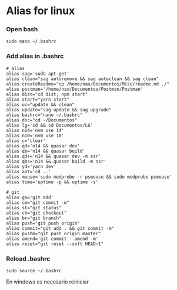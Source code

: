 # Alias for linux

### Open bash

    sudo nano ~/.bashrc
  
### Add alias in .bashrc

    # alias
    alias sag='sudo apt-get'
    alias clean="sag autoremove && sag autoclean && sag clean"
    alias createReadme="cp /home/nax/Documentos/Misc/readme.md ./"
    alias postman='/home/nax/Documentos/Postman/Postman'
    alias dist="cd dist; npm start"
    alias start="yarn start"
    alias uc="update && clean"
    alias update="sag update && sag upgrade"
    alias bashrc="nano ~/.bashrc"
    alias doc="cd ~/Documentos"
    alias lg='cd && cd Documentos/LG'
    alias n14='nvm use 14'
    alias n10='nvm use 10'
    alias c='clear'
    alias qd='n14 && quasar dev'
    alias qb='n14 && quasar build'
    alias qds='n14 && quasar dev -m ssr'
    alias qbs='n14 && quasar build -m ssr'
    alias yd='yarn dev'
    alias ant='cd ..'
    alias mouse='sudo modprobe -r psmouse && sudo modprobe psmouse'
    alias time='uptime -p && uptime -s'

    # git
    alias ga='git add'
    alias cm="git commit -m"
    alias st="git status"
    alias ch="git checkout"
    alias br="git branch"
    alias push="git push origin"
    alias commit="git add . && git commit -m"
    alias pushm="git push origin master"
    alias amend='git commit --amend -m'
    alias reset="git reset --soft HEAD~1"
    
### Reload .bashrc

    sudo source ~/.bashrc

En windows es necesario reiniciar
